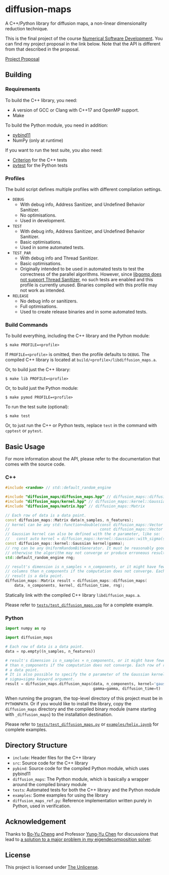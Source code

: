 # diffusion-maps

A C++/Python library for diffusion maps,
a non-linear dimensionality reduction technique.

This is the final project of the course
[Numerical Software Development](https://yyc.solvcon.net/en/latest/nsd/).
You can find my project proposal in the link below.
Note that the API is different from that described in the proposal.

[Project Proposal](https://github.com/yungyuc/nsdhw_21au/blob/master/proposal/abt8601/README.rst)

## Building

### Requirements

To build the C++ library, you need:
- A version of GCC or Clang with C++17 and OpenMP support.
- Make

To build the Python module, you need in addition:
- [pybind11](https://pybind11.readthedocs.io/en/stable/)
- NumPy (only at runtime)

If you want to run the test suite, you also need:
- [Criterion](https://criterion.readthedocs.io/en/latest/intro.html)
  for the C++ tests
- [pytest](https://docs.pytest.org/en/latest/) for the Python tests

### Profiles

The build script defines multiple profiles with different compilation settings.
- `DEBUG`
  - With debug info, Address Sanitizer, and Undefined Behavior Sanitizer.
  - No optimisations.
  - Used in development.
- `TEST`
  - With debug info, Address Sanitizer, and Undefined Behavior Sanitizer.
  - Basic optimisations.
  - Used in some automated tests.
- `TEST_PAR`
  - With debug info and Thread Sanitizer.
  - Basic optimisations.
  - Originally intended to be used in automated tests
    to test the correctness of the parallel algorithms.
    However, since
    [libgomp does not support Thread Sanitizer](https://gcc.gnu.org/bugzilla/show_bug.cgi?id=55561),
    no such tests are enabled and this profile is currently unused.
    Binaries compiled with this profile may not work as intended.
- `RELEASE`
  - No debug info or sanitizers.
  - Full optimisations.
  - Used to create release binaries and in some automated tests.

### Build Commands

To build everything, including the C++ library and the Python module:
```shell
$ make PROFILE=<profile>
```
If `PROFILE=<profile>` is omitted, then the profile defaults to `DEBUG`.
The compiled C++ library is located at `build/<profile>/libdiffusion_maps.a`.

Or, to build just the C++ library:
```shell
$ make lib PROFILE=<profile>
```

Or, to build just the Python module:
```shell
$ make pymod PROFILE=<profile>
```

To run the test suite (optional):
```shell
$ make test
```

Or, to just run the C++ or Python tests,
replace `test` in the command with `cpptest` or `pytest`.

## Basic Usage

For more information about the API,
please refer to the documentation that comes with the source code.

### C++

```cpp
#include <random> // std::default_random_engine

#include "diffusion_maps/diffusion_maps.hpp" // diffusion_maps::diffusion_maps
#include "diffusion_maps/kernel.hpp" // diffusion_maps::kernel::Gaussian
#include "diffusion_maps/matrix.hpp" // diffusion_maps::Matrix

// Each row of data is a data point.
const diffusion_maps::Matrix data(n_samples, n_features);
// kernel can be any std::function<double(const diffusion_maps::Vector &,
//                                        const diffusion_maps::Vector &)>.
// Gaussian kernel can also be defined with the σ parameter, like so:
//   const auto kernel = diffusion_maps::kernel::Gaussian::with_sigma(sigma);
const diffusion_maps::kernel::Gaussian kernel(gamma);
// rng can be any UniformRandomBitGenerator. It must be reasonably good,
// otherwise the algorithm may not converge or produce erroneous results.
std::default_random_engine rng;

// result's dimension is n_samples × n_components, or it might have fewer
// columns than n_components if the computation does not converge. Each row of
// result is a data point.
diffusion_maps::Matrix result = diffusion_maps::diffusion_maps(
    data, n_components, kernel, diffusion_time, rng);
```

Statically link with the compiled C++ library `libdiffusion_maps.a`.

Please refer to [`tests/test_diffusion_maps.cpp`](tests/test_diffusion_maps.cpp)
for a complete example.

### Python

```python
import numpy as np

import diffusion_maps

# Each row of data is a data point.
data = np.empty((n_samples, n_features))

# result's dimension is n_samples × n_components, or it might have fewer columns
# than n_components if the computation does not converge. Each row of result is
# a data point.
# It is also possible to specify the σ parameter of the Gaussian kernel by the
# sigma=sigma keyword argument.
result = diffusion_maps.diffusion_maps(data, n_components, kernel='gaussian',
                                       gamma=gamma, diffusion_time=t)
```

When running the program,
the top-level directory of this project must be in `PYTHONPATH`.
Or if you would like to install the library,
copy the `diffusion_maps` directory
and the compiled binary module (name starting with `_diffusion_maps`)
to the installation destination.

Please refer to [`tests/test_diffusion_maps.py`](tests/test_diffusion_maps.py)
or [`examples/helix.ipynb`](examples/helix.ipynb) for complete examples.

## Directory Structure

- `include`: Header files for the C++ library
- `src`: Source code for the C++ library
- `pybind`: Source code for the compiled Python module, which uses pybind11
- `diffusion_maps`: The Python module,
  which is basically a wrapper around the compiled binary module
- `tests`: Automated tests for both the C++ library and the Python module
- `examples`: Some examples for using the library
- `diffusion_maps_ref.py`: Reference implementation written purely in Python,
  used in verification.

## Acknowledgement

Thanks to [Bo-Yu Cheng](https://github.com/Nemo1999)
and Professor [Yung-Yu Chen](https://yyc.solvcon.net)
for discussions that lead to
[a solution to a major problem in my eigendecomposition solver](https://github.com/abt8601/diffusion-maps/commit/4eba5dd).

## License

This project is licensed under [The Unlicense](LICENSE).
